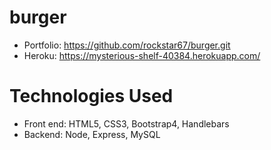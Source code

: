 # burger

* Portfolio:  https://github.com/rockstar67/burger.git
* Heroku:     https://mysterious-shelf-40384.herokuapp.com/

# Technologies Used

* Front end: HTML5, CSS3, Bootstrap4, Handlebars
* Backend: Node, Express, MySQL
